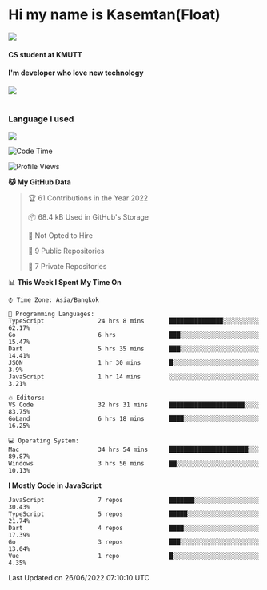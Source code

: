 # Hi my name is Kasemtan(Float)
![](https://64.media.tumblr.com/9c2a8f831efe8da556ffbf89cebb52c9/b86c1ab833a37e32-93/s1280x1920/d000dc22f75df64be2bc150f5fa69c4f6df6bb07.gifv)
#### CS student at KMUTT
#### I'm developer who love new technology
[![](https://github-readme-stats.vercel.app/api?username=FloatKasemtan&show_icons=true&theme=nightowl)]()
#
### Language I used
[![](https://github-readme-stats.vercel.app/api/top-langs/?username=FloatKasemtan&layout=compact&theme=nightowl)]()
<!--START_SECTION:waka-->
![Code Time](http://img.shields.io/badge/Code%20Time-508%20hrs%2021%20mins-blue)

![Profile Views](http://img.shields.io/badge/Profile%20Views-0-blue)

**🐱 My GitHub Data** 

> 🏆 61 Contributions in the Year 2022
 > 
> 📦 68.4 kB Used in GitHub's Storage 
 > 
> 🚫 Not Opted to Hire
 > 
> 📜 9 Public Repositories 
 > 
> 🔑 7 Private Repositories  
 > 
📊 **This Week I Spent My Time On** 

```text
⌚︎ Time Zone: Asia/Bangkok

💬 Programming Languages: 
TypeScript               24 hrs 8 mins       ███████████████░░░░░░░░░░   62.17% 
Go                       6 hrs               ███░░░░░░░░░░░░░░░░░░░░░░   15.47% 
Dart                     5 hrs 35 mins       ███░░░░░░░░░░░░░░░░░░░░░░   14.41% 
JSON                     1 hr 30 mins        █░░░░░░░░░░░░░░░░░░░░░░░░   3.9% 
JavaScript               1 hr 14 mins        ░░░░░░░░░░░░░░░░░░░░░░░░░   3.21%

🔥 Editors: 
VS Code                  32 hrs 31 mins      █████████████████████░░░░   83.75% 
GoLand                   6 hrs 18 mins       ████░░░░░░░░░░░░░░░░░░░░░   16.25%

💻 Operating System: 
Mac                      34 hrs 54 mins      ██████████████████████░░░   89.87% 
Windows                  3 hrs 56 mins       ██░░░░░░░░░░░░░░░░░░░░░░░   10.13%

```

**I Mostly Code in JavaScript** 

```text
JavaScript               7 repos             ███████░░░░░░░░░░░░░░░░░░   30.43% 
TypeScript               5 repos             █████░░░░░░░░░░░░░░░░░░░░   21.74% 
Dart                     4 repos             ████░░░░░░░░░░░░░░░░░░░░░   17.39% 
Go                       3 repos             ███░░░░░░░░░░░░░░░░░░░░░░   13.04% 
Vue                      1 repo              █░░░░░░░░░░░░░░░░░░░░░░░░   4.35%

```



 Last Updated on 26/06/2022 07:10:10 UTC
<!--END_SECTION:waka-->
<!--
**FloatKasemtan/FloatKasemtan** is a ✨ _special_ ✨ repository because its `README.md` (this file) appears on your GitHub profile.

Here are some ideas to get you started:

- 🔭 I’m currently working on ...
- 🌱 I’m currently learning ...
- 👯 I’m looking to collaborate on ...
- 🤔 I’m looking for help with ...
- 💬 Ask me about ...
- 📫 How to reach me: ...
- 😄 Pronouns: ...
- ⚡ Fun fact: ...
-->
